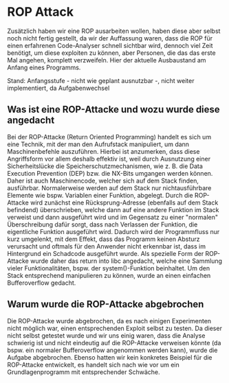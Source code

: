 # ROP Attack

Zusätzlich haben wir eine ROP ausarbeiten wollen, haben diese aber selbst noch nicht fertig gestellt, da wir der Auffassung waren, dass die ROP für einen erfahrenen Code-Analyser schnell sichtbar wird, dennoch viel Zeit benötigt, um diese exploiten zu können, aber Personen, die das das erste Mal angehen, komplett verzweifeln. Hier der aktuelle Ausbaustand am Anfang eines Programms.

Stand: Anfangsstufe - nicht wie geplant ausnutzbar -, nicht weiter implementiert, da Aufgabenwechsel

## Was ist eine ROP-Attacke und wozu wurde diese angedacht

Bei der ROP-Attacke (Return Oriented Programming) handelt es sich um eine Technik, mit der man den Aufrufstack manipuliert, um dann Maschinenbefehle auszuführen. Hierbei ist anzumerken, dass diese Angriffsform vor allem deshalb effektiv ist, weil durch Ausnutzung einer Sicherheitslücke die Speicherschutzmechanismen, wie z. B. die Data Execution Prevention (DEP) bzw. die NX-Bits umgangen werden können. Daher ist auch Maschinencode, welcher sich auf dem Stack finden, ausführbar. Normalerweise werden auf dem Stack nur nichtausführbare Elemente wie bspw. Variablen einer Funktion, abgelegt. Durch die ROP-Attacke wird zunächst eine Rücksprung-Adresse (ebenfalls auf dem Stack befindend) überschrieben, welche dann auf eine andere Funktion im Stack verweist und dann ausgeführt wird und im Gegensatz zu einer "normalen" Überschreibung dafür sorgt, dass nach Verlassen der Funktion, die eigentliche Funktion ausgeführt wird. Dadurch wird der Programmfluss nur kurz umgelenkt, mit dem Effekt, dass das Programm keinen Absturz verursacht und oftmals für den Anwender nicht erkennbar ist, dass im Hintergrund ein Schadcode ausgeführt wurde. Als spezielle Form der ROP-Attacke wurde daher das return into libc angedacht, welche eine Sammlung vieler Funktionalitäten, bspw. der system()-Funktion beinhaltet. Um den Stack entsprechend manipulieren zu können, wurde an einen einfachen Bufferoverflow gedacht.

## Warum wurde die ROP-Attacke abgebrochen

Die ROP-Attacke wurde abgebrochen, da es nach einigen Experimenten nicht möglich war, einen entsprechenden Exploit selbst zu testen. Da dieser nicht selbst getestet wurde und wir uns einig waren, dass die Analyse schwierig ist und nicht eindeutig auf die ROP-Attacke verweisen könnte (da bspw. ein normaler Bufferoverflow angenommen werden kann), wurde die Aufgabe abgebrochen. Ebenso hatten wir kein konkretes Beispiel für die ROP-Attacke entwickelt, es handelt sich nach wie vor um ein Grundlagenprogramm mit entsprechender Schwäche.
